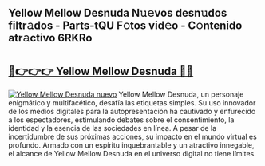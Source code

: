 ## Yellow Mellow Desnuda N𝚞𝚎vos desn𝚞dos filtr𝚊dos - Parts-tQU F𝚘tos vid𝚎o - C𝚘ntenido atr𝚊ctivo 6RKRo

# <h2><a href="http://mb54cb.tromn.icu/?c=Yellow+Mellow+Desnuda">🔗👉👉👉 Yellow Mellow Desnuda 🔗🔗</a></h2>

[![Yellow Mellow Desnuda nuevo](https://i.imgur.com/pEAQMta.gif)](http://mb54cb.tromn.icu/?c=Yellow+Mellow+Desnuda)
Yellow Mellow Desnuda, un personaje enigmático y multifacético, desafía las etiquetas simples. Su uso innovador de los medios digitales para la autopresentación ha cautivado y enfurecido a los espectadores, estimulando debates sobre el consentimiento, la identidad y la esencia de las sociedades en línea. A pesar de la incertidumbre de sus próximas acciones, su impacto en el mundo virtual es profundo. Armado con un espíritu inquebrantable y un atractivo innegable, el alcance de Yellow Mellow Desnuda en el universo digital no tiene límites.
